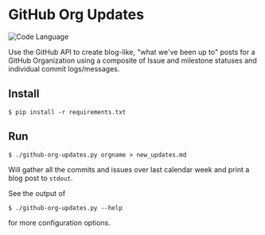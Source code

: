 # GitHub Org Updates

![Code Language](https://img.shields.io/badge/language-python-green.svg)

Use the GitHub API to create blog-like, "what we've been up to" posts for a GitHub Organization using a composite of Issue and milestone statuses and individual commit logs/messages.


## Install

    $ pip install -r requirements.txt


## Run

    $ ./github-org-updates.py orgname > new_updates.md

Will gather all the commits and issues over last calendar week and print a blog post to `stdout`.

See the output of 

    $ ./github-org-updates.py --help

for more configuration options.
